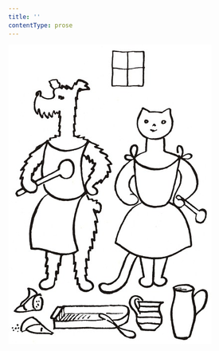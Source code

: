 ```yaml
---
title: ''
contentType: prose
---
```


![povidani_o_pejskovi_a_kocicce_034](./resources/povidani_o_pejskovi_a_kocicce_034.jpg)
